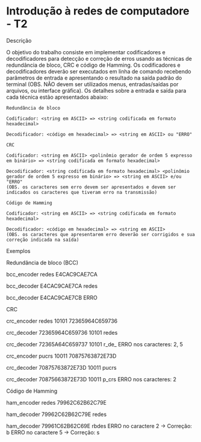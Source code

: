 # Introdução à redes de computadore - T2

Descrição

O objetivo do trabalho consiste em implementar codificadores e decodificadores para detecção e correção de erros usando as técnicas de redundância de bloco, CRC e código de Hamming. Os codificadores e decodificadores deverão ser executados em linha de comando recebendo parâmetros de entrada e apresentando o resultado na saída padrão do terminal (OBS. NÃO devem ser utilizados menus, entradas/saídas por arquivos, ou interface gráfica). Os detalhes sobre a entrada e saída para cada técnica estão apresentados abaixo:

    Redundância de bloco

    Codificador: <string em ASCII> => <string codificada em formato hexadecimal>

    Decodificador: <código em hexadecimal> => <string em ASCII> ou "ERRO"

    CRC

    Codificador: <string em ASCII> <polinômio gerador de ordem 5 expresso em binário> => <string codificada em formato hexadecimal>

    Decodificador: <string codificada em formato hexadecimal> <polinômio gerador de ordem 5 expresso em binário> => <string em ASCII> e/ou "ERRO" 
    (OBS. os caracteres sem erro devem ser apresentados e devem ser indicados os caracteres que tiveram erro na transmissão)

    Código de Hamming

    Codificador: <string em ASCII> => <string codificada em formato hexadecimal>

    Decodificador: <código em hexadecimal> => <string em ASCII> 
    (OBS. os caracteres que apresentarem erro deverão ser corrigidos e sua correção indicada na saída)

Exemplos

Redundância de bloco (BCC)

bcc_encoder redes
E4CAC9CAE7CA

bcc_decoder E4CAC9CAE7CA
redes

bcc_decoder E4CAC9CAE7CB
ERRO

CRC

crc_encoder redes 10101
72365964C659736

crc_decoder 72365964C659736 10101
redes

crc_decoder 72365A64C659737 10101
r_de_
ERRO nos caracteres: 2, 5

crc_encoder pucrs 10011
70875763872E73D

crc_decoder 70875763872E73D 10011
pucrs

crc_decoder 70875663872E73D 10011
p_crs
ERRO nos caracteres: 2

Código de Hamming

ham_encoder redes
79962C62B62C79E

ham_decoder 79962C62B62C79E
redes

ham_decoder 79961C62B62C69E
rbdes
ERRO no caractere 2 -> Correção: b
ERRO no caractere 5 -> Correção: s
